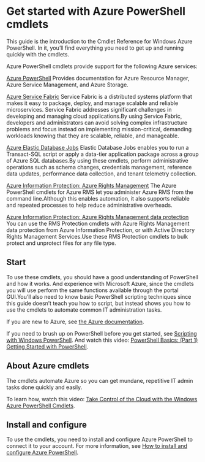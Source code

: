 # Get started with Azure PowerShell cmdlets

This guide is the introduction to the Cmdlet Reference for Windows Azure PowerShell. In it, you’ll find everything you need to get up and running quickly with the cmdlets.

Azure PowerShell cmdlets provide support for the following Azure services:

[Azure PowerShell](https://docs.microsoft.com/en-us/powershell) Provides documentation for Azure Resource Manager, Azure Service Management, and Azure Storage.

[Azure Service Fabric](https://docs.microsoft.com/en-us/powershell/servicefabric/vlatest/servicefabric) Service Fabric is a distributed systems platform that makes it easy to package, deploy, and manage scalable and reliable microservices. Service Fabric addresses significant challenges in developing and managing cloud applications.By using Service Fabric, developers and administrators can avoid solving complex infrastructure problems and focus instead on implementing mission-critical, demanding workloads knowing that they are scalable, reliable, and manageable.

[Azure Elastic Database Jobs](https://docs.microsoft.com/en-us/powershell/elasticdatabasejobs/v0.8.33/elasticdatabasejobs) Elastic Database Jobs enables you to run a Transact-SQL script or apply a data-tier application package across a group of Azure SQL databases.By using these cmdlets, perform administrative operations such as schema changes, credentials management, reference data updates, performance data collection, and tenant telemetry collection.

[Azure Information Protection: Azure Rights Management](https://docs.microsoft.com/en-us/powershell/aadrm%20module/vlatest/rightsmanagement) The Azure PowerShell cmdlets for Azure RMS let you administer Azure RMS from the command line.Although this enables automation, it also supports reliable and repeated processes to help reduce administrative overheads.

[Azure Information Protection: Azure Rights Management data protection](https://docs.microsoft.com/en-us/powershell/rmsprotection%20module/vlatest/rightsprotection) You can use the RMS Protection cmdlets with Azure Rights Management data protection from Azure Information Protection, or with Active Directory Rights Management Services.Use these RMS Protection cmdlets to bulk protect and unprotect files for any file type.

## Start

To use these cmdlets, you should have a good understanding of PowerShell and how it works.
And experience with Microsoft Azure, since the cmdlets you will use perform the same functions available through the portal GUI.You’ll also need to know basic PowerShell scripting techniques since this guide doesn’t teach you how to script, but instead shows you how to use the cmdlets to automate common IT administration tasks.

If you are new to Azure, see [the Azure documentation](https://azure.microsoft.com/en-us/#).

If you need to brush up on PowerShell before you get started, see [Scripting with Windows PowerShell](https://technet.microsoft.com/en-us/library/bb978526.aspx).
And watch this video: [PowerShell Basics: (Part 1) Getting Started with PowerShell](https://channel9.msdn.com/Blogs/Taste-of-Premier/PowerShellBasicsPart1).

## About Azure cmdlets

The cmdlets automate Azure so you can get mundane, repetitive IT admin tasks done quickly and easily.

To learn how, watch this video: [Take Control of the Cloud with the Windows Azure PowerShell Cmdlets](https://channel9.msdn.com/Events/TechEd/NorthAmerica/2013/WAD-B305#fbid=).

## Install and configure

To use the cmdlets, you need to install and configure Azure PowerShell to connect it to your account. For more information, see [How to install and configure Azure PowerShell](https://azure.microsoft.com/en-in/documentation/articles/powershell-install-configure/).
